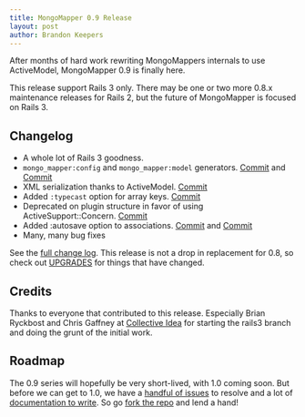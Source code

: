 ```yaml
---
title: MongoMapper 0.9 Release
layout: post
author: Brandon Keepers
---
```


After months of hard work rewriting MongoMappers internals to use ActiveModel, MongoMapper 0.9 is finally here.

This release support Rails 3 only. There may be one or two more 0.8.x maintenance releases for Rails 2, but the future of MongoMapper is focused on Rails 3.

Changelog
---------

-   A whole lot of Rails 3 goodness.
-   `mongo_mapper:config` and `mongo_mapper:model` generators. [Commit](https://github.com/mongomapper/mongomapper/commit/d79ede021a82ee70b81be1a2e6783d430d0444db) and [Commit](https://github.com/mongomapper/mongomapper/commit/eca638524b67dc6521410f85aad20257be956065)
-   XML serialization thanks to ActiveModel. [Commit](https://github.com/mongomapper/mongomapper/commit/28c1d671abf9718c51c67e59dd9dead786d93b42)
-   Added `:typecast` option for array keys. [Commit](https://github.com/mongomapper/mongomapper/commit/7d6f49bbe35e8d908f35f9d92704e549c365e8c2)
-   Deprecated on plugin structure in favor of using ActiveSupport::Concern. [Commit](https://github.com/mongomapper/mongomapper/commit/7c69e08756b2223db171d7562cf87fac44e2a085)
-   Added :autosave option to associations. [Commit](https://github.com/mongomapper/mongomapper/commit/e6bd6d3008b14b2c9d91a20205871ebc0e5520b8) and [Commit](https://github.com/mongomapper/mongomapper/commit/7cf80d8729d8eb5bfc43e4fb1f63469f70a9c2ca)
-   Many, many bug fixes

See the [full change log](https://github.com/mongomapper/mongomapper/compare/v0.8.6...v0.9.0). This release is not a drop in replacement for 0.8, so check out [UPGRADES](https://github.com/mongomapper/mongomapper/blob/master/UPGRADES) for things that have changed.

Credits
-------

Thanks to everyone that contributed to this release. Especially Brian Ryckbost and Chris Gaffney at [Collective Idea](http://collectiveidea.com) for starting the rails3 branch and doing the grunt of the initial work.

Roadmap
-------

The 0.9 series will hopefully be very short-lived, with 1.0 coming soon. But before we can get to 1.0, we have a [handful of issues](https://github.com/mongomapper/mongomapper/issues?milestone=1&state=open) to resolve and a lot of [documentation to write](/documentation/contributing.html). So go [fork the repo](http://github.com/mongomapper/mongomapper) and lend a hand!
